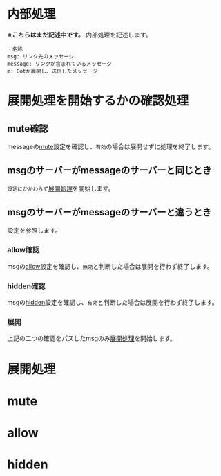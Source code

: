 # 内部処理
**※こちらはまだ記述中です。**
内部処理を記述します。
```
・名称
msg: リンク先のメッセージ
message: リンクが含まれているメッセージ
m: Botが展開し、送信したメッセージ
```
# 展開処理を開始するかの確認処理
## mute確認
messageの[mute](https://github.com/Huyu2239/ExpandBot/blob/main/docs/flow.md#mute)設定を確認し、`有効`の場合は展開せずに処理を終了します。
## msgのサーバーがmessageのサーバーと同じとき
`設定にかかわらず`[展開処理](https://github.com/Huyu2239/ExpandBot/blob/main/docs/flow.md#展開処理)を開始します。
## msgのサーバーがmessageのサーバーと違うとき
設定を参照します。
### allow確認
msgの[allow](https://github.com/Huyu2239/ExpandBot/blob/main/docs/flow.md#allow)設定を確認し、`無効`と判断した場合は展開を行わず終了します。
### hidden確認
msgの[hidden](https://github.com/Huyu2239/ExpandBot/blob/main/docs/flow.md#hidden)設定を確認し、`有効`と判断した場合は展開を行わず終了します。
### 展開
上記の二つの確認をパスしたmsgのみ[展開処理](https://github.com/Huyu2239/ExpandBot/blob/main/docs/flow.md#展開処理)を開始します。
# 展開処理
# mute
# allow
# hidden